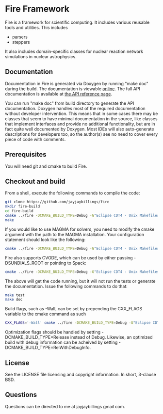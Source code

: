 # Fire Framework

Fire is a framework for scientific computing. It includes various reusable tools 
and utilities. This includes
* parsers
* steppers

It also includes domain-specific classes for nuclear reaction network
simulations in nuclear astrophysics.

## Documentation

Documentation in Fire is generated via Doxygen by running "make doc" during the 
build. The documentation is viewable [online](http://www.jayjaybillings.com/fire). The
full API documentation is available at [the API reference page](http://www.jayjaybillings.com/fire/api/html/). 

You can run "make doc" from build directory to generate the API documentation. Doxygen handles most of the required documentation without developer 
intervention. This means that in some cases there may be classes that seem to 
have minimal documentation in the source, like classes that implement interfaces 
and provide no additional functionality, but are in fact quite well documented 
by Doxygen. Most IDEs will also auto-generate descriptions for developers too, 
so the author(s) see no need to cover every piece of code with comments.

## Prerequisites
You will need git and cmake to build Fire.

## Checkout and build

From a shell, execute the following commands to compile the code:


```bash
git clone https://github.com/jayjaybillings/fire
mkdir fire-build
cd fire-build
cmake ../fire -DCMAKE_BUILD_TYPE=Debug -G"Eclipse CDT4 - Unix Makefiles" -DCMAKE_ECLIPSE_VERSION=4.5
make
```

If you would like to use MAGMA for solvers, you need to modify the cmake
argument with the path to the MAGMA installation. Your configuration
statement should look like the following:

```bash
cmake ../fire -DCMAKE_BUILD_TYPE=Debug -G"Eclipse CDT4 - Unix Makefiles" -DCMAKE_ECLIPSE_VERSION=4.5 -DMAGMA_ROOT=/usr/local/lib
```
Fire also supports CVODE, which can be used by either passing -DSUNDIALS_ROOT or pointing to Spack:

```bash
cmake ../fire -DCMAKE_BUILD_TYPE=Debug -G"Eclipse CDT4 - Unix Makefiles" -DCMAKE_ECLIPSE_VERSION=4.5 -DMAGMA_ROOT=/usr/local/lib -DSPACK_ROOT=$HOME/spack
```


The above will get the code running, but it will not run the tests or generate the 
documentation. Issue the following commands to do that:
```bash
make test
make doc
```


Build flags, such as -Wall, can be set by prepending the CXX_FLAGS variable to 
the cmake command as such

```bash
CXX_FLAGS='-Wall' cmake ../fire -DCMAKE_BUILD_TYPE=Debug -G"Eclipse CDT4 - Unix Makefiles" -DCMAKE_ECLIPSE_VERSION=4.5
```

Optimization flags should be handled by setting -DCMAKE_BUILD_TYPE=Release 
instead of Debug. Likewise, an optimized build with debug information can be 
acheived by setting -DCMAKE_BUILD_TYPE=RelWithDebugInfo.

## License

See the LICENSE file licensing and copyright information. In short, 3-clause BSD.

## Questions
Questions can be directed to me at jayjaybillings <at> gmail <dot> com.
